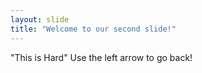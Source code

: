 ```yaml
---
layout: slide
title: "Welcome to our second slide!"
---
```

"This is Hard"
Use the left arrow to go back!
